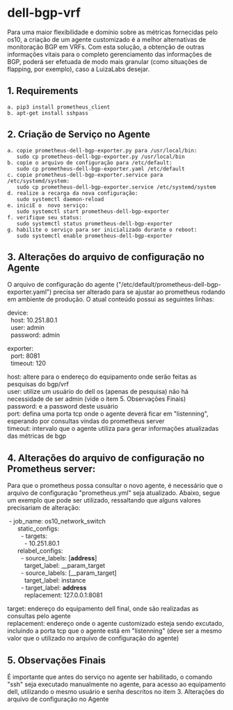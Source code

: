 # dell-bgp-vrf
Para uma maior flexibilidade e domínio sobre as métricas fornecidas pelo os10, a criação de um agente customizado é a melhor alternativas de monitoração BGP em VRFs. Com esta solução, a obtenção de outras informações vitais para o completo gerenciamento das informações de BGP, poderá ser efetuada de modo mais granular (como situações de flapping, por exemplo), caso a LuizaLabs desejar. 

## 1. Requirements
	a. pip3 install prometheus_client
	b. apt-get install sshpass


## 2. Criação de Serviço no Agente
	a. copie prometheus-dell-bgp-exporter.py para /usr/local/bin:
   	   sudo cp prometheus-dell-bgp-exporter.py /usr/local/bin
	b. copie o arquivo de configuração para /etc/default:
   	   sudo cp prometheus-dell-bgp-exporter.yaml /etc/default
	c. copie prometheus-dell-bgp-exporter.service para /etc/systemd/system:
   	   sudo cp prometheus-dell-bgp-exporter.service /etc/systemd/system
	d. realize a recarga da nova configuração:
       sudo systemctl daemon-reload
	e. iniciE o  novo serviço:
   	   sudo systemctl start prometheus-dell-bgp-exporter
	f. verifique seu status:
   	   sudo systemctl status prometheus-dell-bgp-exporter
	g. habilite o serviço para ser inicializado durante o reboot:
   	   sudo systemctl enable prometheus-dell-bgp-exporter


## 3. Alterações do arquivo de configuração no Agente
O arquivo de configuração do agente ("/etc/default/prometheus-dell-bgp-exporter.yaml") precisa ser alterado para se ajustar ao prometheus rodando em ambiente de produção. O atual conteúdo possui as seguintes linhas:

device:  
&nbsp;&nbsp;host: 10.251.80.1  
&nbsp;&nbsp;user: admin  
&nbsp;&nbsp;password: admin  
  
exporter:  
&nbsp;&nbsp;port: 8081  
&nbsp;&nbsp;timeout: 120  

host: altere para o endereço do equipamento onde serão feitas as pesquisas do bgp/vrf  
user: utilize um usuário do dell os (apenas de pesquisa) não há necessidade de ser admin (vide o item 5. Observações Finais)  
password: e a password deste usuário  
port: defina uma porta tcp onde o agente deverá ficar em "listenning", esperando por consultas vindas do prometheus server  
timeout: intervalo que o agente utiliza para gerar informações atualizadas das métricas de bgp  
  
  
## 4. Alterações do arquivo de configuração no Prometheus server:
Para que o prometheus possa consultar o novo agente, é necessário que o arquivo de configuração "prometheus.yml" seja atualizado.
Abaixo, segue um exemplo que pode ser utilizado, ressaltando que alguns valores precisariam de alteração:

&nbsp;- job_name: os10_network_switch  
&nbsp;&nbsp;&nbsp;&nbsp;&nbsp;&nbsp;static_configs:  
&nbsp;&nbsp;&nbsp;&nbsp;&nbsp;&nbsp;&nbsp;&nbsp;- targets:  
&nbsp;&nbsp;&nbsp;&nbsp;&nbsp;&nbsp;&nbsp;&nbsp;&nbsp;&nbsp;- 10.251.80.1  
&nbsp;&nbsp;&nbsp;&nbsp;&nbsp;&nbsp;relabel_configs:  
&nbsp;&nbsp;&nbsp;&nbsp;&nbsp;&nbsp;&nbsp;&nbsp;- source_labels: [__address__]  
&nbsp;&nbsp;&nbsp;&nbsp;&nbsp;&nbsp;&nbsp;&nbsp;&nbsp;&nbsp;target_label: __param_target  
&nbsp;&nbsp;&nbsp;&nbsp;&nbsp;&nbsp;&nbsp;&nbsp;- source_labels: [__param_target]  
&nbsp;&nbsp;&nbsp;&nbsp;&nbsp;&nbsp;&nbsp;&nbsp;&nbsp;&nbsp;target_label: instance  
&nbsp;&nbsp;&nbsp;&nbsp;&nbsp;&nbsp;&nbsp;&nbsp;- target_label: __address__  
&nbsp;&nbsp;&nbsp;&nbsp;&nbsp;&nbsp;&nbsp;&nbsp;&nbsp;&nbsp;replacement: 127.0.0.1:8081  

target: endereço do equipamento dell final, onde são realizadas as consultas pelo agente  
replacement: endereço onde o agente customizado esteja sendo excutado, incluindo a porta tcp que o agente está em "listenning" (deve ser a mesmo valor que o utilizado no arquivo de configuração do agente)  



## 5. Observações Finais
É importante que antes do serviço no agente ser habilitado, o comando "ssh" seja executado manualmente no agente, para acesso ao equipamento dell, utilizando o mesmo usuário e senha descritos no item 3. Alterações do arquivo de configuração no Agente




